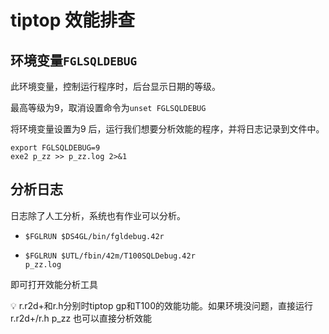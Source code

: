 # tiptop 效能排查

## 环境变量`FGLSQLDEBUG`

此环境变量，控制运行程序时，后台显示日期的等级。

最高等级为9，取消设置命令为`unset FGLSQLDEBUG`

将环境变量设置为9  后，运行我们想要分析效能的程序，并将日志记录到文件中。

```shell
export FGLSQLDEBUG=9
exe2 p_zz >> p_zz.log 2>&1
```

## 分析日志

日志除了人工分析，系统也有作业可以分析。

- <code>$FGLRUN $DS4GL/bin/fgldebug.42r</code>

- <code>$FGLRUN $UTL/fbin/42m/T100SQLDebug.42r p_zz.log</code>

即可打开效能分析工具



<aside>
💡 r.r2d+和r.h分别时tiptop gp和T100的效能功能。如果环境没问题，直接运行 r.r2d+/r.h p_zz 也可以直接分析效能
</aside>




